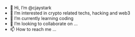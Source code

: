 - 👋 Hi, I’m @cjaystark
- 👀 I’m interested in crypto related techs, hacking and web3
- 🌱 I’m currently learning coding
- 💞️ I’m looking to collaborate on ...
- 📫 How to reach me ...

<!---
cjaystark/cjaystark is a ✨ special ✨ repository because its `README.md` (this file) appears on your GitHub profile.
You can click the Preview link to take a look at your changes.
--->
